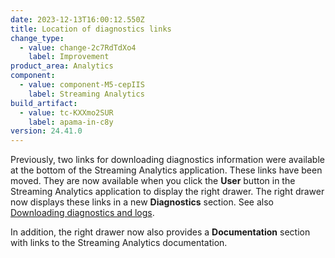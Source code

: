 ```yaml
---
date: 2023-12-13T16:00:12.550Z
title: Location of diagnostics links
change_type:
  - value: change-2c7RdTdXo4
    label: Improvement
product_area: Analytics
component:
  - value: component-M5-cepIIS
    label: Streaming Analytics
build_artifact:
  - value: tc-KXXmo2SUR
    label: apama-in-c8y
version: 24.41.0
---
```

Previously, two links for downloading diagnostics information were available at the bottom of the Streaming Analytics application.
These links have been moved. They are now available when you click the **User** button in the Streaming Analytics application to display the right drawer.
The right drawer now displays these links in a new **Diagnostics** section. See also [Downloading diagnostics and logs](/streaming-analytics/troubleshooting/#diagnostics-download).

In addition, the right drawer now also provides a **Documentation** section with links to the Streaming Analytics documentation.
